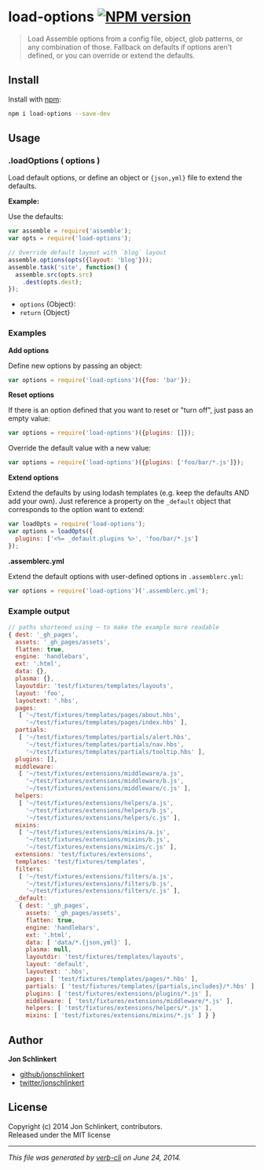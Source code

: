 # load-options [![NPM version](https://badge.fury.io/js/load-options.png)](http://badge.fury.io/js/load-options)

> Load Assemble options from a config file, object, glob patterns, or any combination of those. Fallback on defaults if options aren't defined, or you can override or extend the defaults.

## Install
Install with [npm](npmjs.org):

```bash
npm i load-options --save-dev
```

## Usage
### .loadOptions ( options )

Load default options, or define an object or `{json,yml}` file to extend the defaults.

**Example:**

Use the defaults:

```js
var assemble = require('assemble');
var opts = require('load-options');

// Override default layout with `blog` layout
assemble.options(opts({layout: 'blog'}));
assemble.task('site', function() {
  assemble.src(opts.src)
    .dest(opts.dest);
});
```

* `options` {Object}:  
* `return` {Object}


### Examples

**Add options**

Define new options by passing an object:

```js
var options = require('load-options')({foo: 'bar'});
```

**Reset options**

If there is an option defined that you want to reset or "turn off", just pass an empty value:

```js
var options = require('load-options')({plugins: []});
```

Override the default value with a new value:

```js
var options = require('load-options')({plugins: ['foo/bar/*.js']});
```

**Extend options**

Extend the defaults by using lodash templates (e.g. keep the defaults AND add your own). Just reference a property on the `_default` object that corresponds to the option want to extend:

```js
var loadOpts = require('load-options');
var options = loadOpts({
  plugins: ['<%= _default.plugins %>', 'foo/bar/*.js']
});
```

**.assemblerc.yml**

Extend the default options with user-defined options in `.assemblerc.yml`:

```js
var options = require('load-options')('.assemblerc.yml');
```


### Example output

```js
// paths shortened using ~ to make the example more readable
{ dest: '_gh_pages',
  assets: '_gh_pages/assets',
  flatten: true,
  engine: 'handlebars',
  ext: '.html',
  data: {},
  plasma: {},
  layoutdir: 'test/fixtures/templates/layouts',
  layout: 'foo',
  layoutext: '.hbs',
  pages:
   [ '~/test/fixtures/templates/pages/about.hbs',
     '~/test/fixtures/templates/pages/index.hbs' ],
  partials:
   [ '~/test/fixtures/templates/partials/alert.hbs',
     '~/test/fixtures/templates/partials/nav.hbs',
     '~/test/fixtures/templates/partials/tooltip.hbs' ],
  plugins: [],
  middleware:
   [ '~/test/fixtures/extensions/middleware/a.js',
     '~/test/fixtures/extensions/middleware/b.js',
     '~/test/fixtures/extensions/middleware/c.js' ],
  helpers:
   [ '~/test/fixtures/extensions/helpers/a.js',
     '~/test/fixtures/extensions/helpers/b.js',
     '~/test/fixtures/extensions/helpers/c.js' ],
  mixins:
   [ '~/test/fixtures/extensions/mixins/a.js',
     '~/test/fixtures/extensions/mixins/b.js',
     '~/test/fixtures/extensions/mixins/c.js' ],
  extensions: 'test/fixtures/extensions',
  templates: 'test/fixtures/templates',
  filters:
   [ '~/test/fixtures/extensions/filters/a.js',
     '~/test/fixtures/extensions/filters/b.js',
     '~/test/fixtures/extensions/filters/c.js' ],
  _default:
   { dest: '_gh_pages',
     assets: '_gh_pages/assets',
     flatten: true,
     engine: 'handlebars',
     ext: '.html',
     data: [ 'data/*.{json,yml}' ],
     plasma: null,
     layoutdir: 'test/fixtures/templates/layouts',
     layout: 'default',
     layoutext: '.hbs',
     pages: [ 'test/fixtures/templates/pages/*.hbs' ],
     partials: [ 'test/fixtures/templates/{partials,includes}/*.hbs' ],
     plugins: [ 'test/fixtures/extensions/plugins/*.js' ],
     middleware: [ 'test/fixtures/extensions/middleware/*.js' ],
     helpers: [ 'test/fixtures/extensions/helpers/*.js' ],
     mixins: [ 'test/fixtures/extensions/mixins/*.js' ] } }
```

## Author

**Jon Schlinkert**
 
+ [github/jonschlinkert](https://github.com/jonschlinkert)
+ [twitter/jonschlinkert](http://twitter.com/jonschlinkert) 

## License
Copyright (c) 2014 Jon Schlinkert, contributors.  
Released under the MIT license

***

_This file was generated by [verb-cli](https://github.com/assemble/verb-cli) on June 24, 2014._